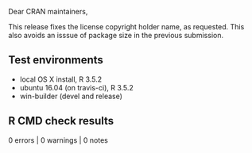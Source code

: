 Dear CRAN maintainers,

This release fixes the license copyright holder name, as requested. This also avoids
an isssue of package size in the previous submission. 

## Test environments

* local OS X install, R 3.5.2
* ubuntu 16.04 (on travis-ci), R 3.5.2
* win-builder (devel and release)

## R CMD check results

0 errors | 0 warnings | 0 notes


